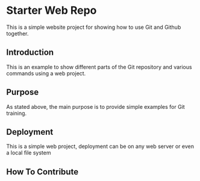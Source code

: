 # Starter Web Repo

This is a simple website project for showing how to use Git and Github together.
## Introduction

This is an example to show different parts of the Git repository and various commands using a web project.

## Purpose

As stated above, the main purpose is to provide simple examples for Git training.

## Deployment

This is a simple web project, deployment can be on any web server or even a local file system

## How To Contribute